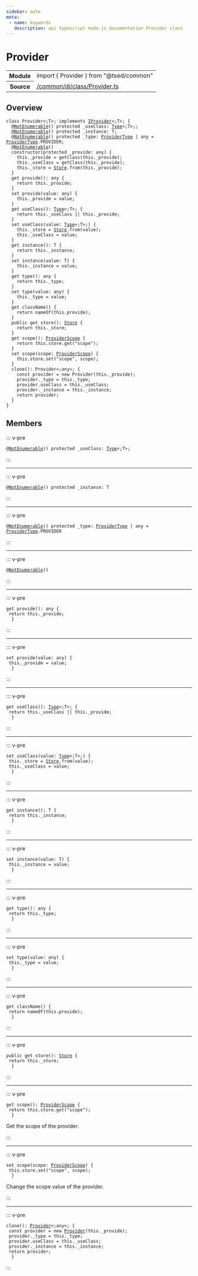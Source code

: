 ```yaml
---
sidebar: auto
meta:
 - name: keywords
   description: api typescript node.js documentation Provider class
---
```

# Provider <Badge text="Class" type="class"/>
<!-- Summary -->
<section class="symbol-info"><table class="is-full-width"><tbody><tr><th>Module</th><td><div class="lang-typescript"><span class="token keyword">import</span> { Provider }&nbsp;<span class="token keyword">from</span>&nbsp;<span class="token string">"@tsed/common"</span></div></td></tr><tr><th>Source</th><td><a href="https://github.com/Romakita/ts-express-decorators/blob/v4.30.1/src//common/di/class/Provider.ts#L0-L0">/common/di/class/Provider.ts</a></td></tr></tbody></table></section>

<!-- Overview -->
## Overview


<pre><code class="typescript-lang "><span class="token keyword">class</span> Provider&lt<span class="token punctuation">;</span>T&gt<span class="token punctuation">;</span> <span class="token keyword">implements</span> <a href="/api/common/di/interfaces/IProvider.html"><span class="token">IProvider</span></a>&lt<span class="token punctuation">;</span>T&gt<span class="token punctuation">;</span> <span class="token punctuation">{</span>
  @<span class="token function"><a href="/api/core/decorators/NotEnumerable.html"><span class="token">NotEnumerable</span></a></span><span class="token punctuation">(</span><span class="token punctuation">)</span> <span class="token keyword">protected</span> _useClass<span class="token punctuation">:</span> <a href="/api/core/interfaces/Type.html"><span class="token">Type</span></a>&lt<span class="token punctuation">;</span>T&gt<span class="token punctuation">;</span><span class="token punctuation">;</span>
  @<span class="token function"><a href="/api/core/decorators/NotEnumerable.html"><span class="token">NotEnumerable</span></a></span><span class="token punctuation">(</span><span class="token punctuation">)</span> <span class="token keyword">protected</span> _instance<span class="token punctuation">:</span> T<span class="token punctuation">;</span>
  @<span class="token function"><a href="/api/core/decorators/NotEnumerable.html"><span class="token">NotEnumerable</span></a></span><span class="token punctuation">(</span><span class="token punctuation">)</span> <span class="token keyword">protected</span> _type<span class="token punctuation">:</span> <a href="/api/common/di/interfaces/ProviderType.html"><span class="token">ProviderType</span></a> | <span class="token keyword">any</span><span class="token punctuation"> = </span><a href="/api/common/di/interfaces/ProviderType.html"><span class="token">ProviderType</span></a>.PROVIDER<span class="token punctuation">;</span>
  @<span class="token function"><a href="/api/core/decorators/NotEnumerable.html"><span class="token">NotEnumerable</span></a></span><span class="token punctuation">(</span><span class="token punctuation">)</span> 
  <span class="token keyword">constructor</span><span class="token punctuation">(</span><span class="token keyword">protected</span> _provide<span class="token punctuation">:</span> <span class="token keyword">any</span><span class="token punctuation">)</span> <span class="token punctuation">{</span>
    this._provide<span class="token punctuation"> = </span><span class="token function">getClass</span><span class="token punctuation">(</span>this._provide<span class="token punctuation">)</span><span class="token punctuation">;</span>
    this._useClass<span class="token punctuation"> = </span><span class="token function">getClass</span><span class="token punctuation">(</span>this._provide<span class="token punctuation">)</span><span class="token punctuation">;</span>
    this._store<span class="token punctuation"> = </span><a href="/api/core/class/Store.html"><span class="token">Store</span></a>.<span class="token keyword">from</span><span class="token punctuation">(</span>this._provide<span class="token punctuation">)</span><span class="token punctuation">;</span>
  <span class="token punctuation">}</span>
  get <span class="token function">provide</span><span class="token punctuation">(</span><span class="token punctuation">)</span><span class="token punctuation">:</span> <span class="token keyword">any</span> <span class="token punctuation">{</span>
    return this._provide<span class="token punctuation">;</span>
  <span class="token punctuation">}</span>
  set <span class="token function">provide</span><span class="token punctuation">(</span>value<span class="token punctuation">:</span> <span class="token keyword">any</span><span class="token punctuation">)</span> <span class="token punctuation">{</span>
    this._provide<span class="token punctuation"> = </span>value<span class="token punctuation">;</span>
  <span class="token punctuation">}</span>
  get <span class="token function">useClass</span><span class="token punctuation">(</span><span class="token punctuation">)</span><span class="token punctuation">:</span> <a href="/api/core/interfaces/Type.html"><span class="token">Type</span></a>&lt<span class="token punctuation">;</span>T&gt<span class="token punctuation">;</span> <span class="token punctuation">{</span>
    return this._useClass || this._provide<span class="token punctuation">;</span>
  <span class="token punctuation">}</span>
  set <span class="token function">useClass</span><span class="token punctuation">(</span>value<span class="token punctuation">:</span> <a href="/api/core/interfaces/Type.html"><span class="token">Type</span></a>&lt<span class="token punctuation">;</span>T&gt<span class="token punctuation">;</span><span class="token punctuation">)</span> <span class="token punctuation">{</span>
    this._store<span class="token punctuation"> = </span><a href="/api/core/class/Store.html"><span class="token">Store</span></a>.<span class="token keyword">from</span><span class="token punctuation">(</span>value<span class="token punctuation">)</span><span class="token punctuation">;</span>
    this._useClass<span class="token punctuation"> = </span>value<span class="token punctuation">;</span>
  <span class="token punctuation">}</span>
  get <span class="token function">instance</span><span class="token punctuation">(</span><span class="token punctuation">)</span><span class="token punctuation">:</span> T <span class="token punctuation">{</span>
    return this._instance<span class="token punctuation">;</span>
  <span class="token punctuation">}</span>
  set <span class="token function">instance</span><span class="token punctuation">(</span>value<span class="token punctuation">:</span> T<span class="token punctuation">)</span> <span class="token punctuation">{</span>
    this._instance<span class="token punctuation"> = </span>value<span class="token punctuation">;</span>
  <span class="token punctuation">}</span>
  get <span class="token function">type</span><span class="token punctuation">(</span><span class="token punctuation">)</span><span class="token punctuation">:</span> <span class="token keyword">any</span> <span class="token punctuation">{</span>
    return this._type<span class="token punctuation">;</span>
  <span class="token punctuation">}</span>
  set <span class="token function">type</span><span class="token punctuation">(</span>value<span class="token punctuation">:</span> <span class="token keyword">any</span><span class="token punctuation">)</span> <span class="token punctuation">{</span>
    this._type<span class="token punctuation"> = </span>value<span class="token punctuation">;</span>
  <span class="token punctuation">}</span>
  get <span class="token function">className</span><span class="token punctuation">(</span><span class="token punctuation">)</span> <span class="token punctuation">{</span>
    return <span class="token function">nameOf</span><span class="token punctuation">(</span>this.provide<span class="token punctuation">)</span><span class="token punctuation">;</span>
  <span class="token punctuation">}</span>
  <span class="token keyword">public</span> get <span class="token function">store</span><span class="token punctuation">(</span><span class="token punctuation">)</span><span class="token punctuation">:</span> <a href="/api/core/class/Store.html"><span class="token">Store</span></a> <span class="token punctuation">{</span>
    return this._store<span class="token punctuation">;</span>
  <span class="token punctuation">}</span>
  get <span class="token function">scope</span><span class="token punctuation">(</span><span class="token punctuation">)</span><span class="token punctuation">:</span> <a href="/api/common/di/interfaces/ProviderScope.html"><span class="token">ProviderScope</span></a> <span class="token punctuation">{</span>
    return this.store.<span class="token function">get</span><span class="token punctuation">(</span>"scope"<span class="token punctuation">)</span><span class="token punctuation">;</span>
  <span class="token punctuation">}</span>
  set <span class="token function">scope</span><span class="token punctuation">(</span>scope<span class="token punctuation">:</span> <a href="/api/common/di/interfaces/ProviderScope.html"><span class="token">ProviderScope</span></a><span class="token punctuation">)</span> <span class="token punctuation">{</span>
    this.store.<span class="token function">set</span><span class="token punctuation">(</span>"scope"<span class="token punctuation">,</span> scope<span class="token punctuation">)</span><span class="token punctuation">;</span>
  <span class="token punctuation">}</span>
  <span class="token function">clone</span><span class="token punctuation">(</span><span class="token punctuation">)</span><span class="token punctuation">:</span> Provider&lt<span class="token punctuation">;</span><span class="token keyword">any</span>&gt<span class="token punctuation">;</span> <span class="token punctuation">{</span>
    <span class="token keyword">const</span> provider<span class="token punctuation"> = </span>new <span class="token function">Provider</span><span class="token punctuation">(</span>this._provide<span class="token punctuation">)</span><span class="token punctuation">;</span>
    provider._type<span class="token punctuation"> = </span>this._type<span class="token punctuation">;</span>
    provider.useClass<span class="token punctuation"> = </span>this._useClass<span class="token punctuation">;</span>
    provider._instance<span class="token punctuation"> = </span>this._instance<span class="token punctuation">;</span>
    return provider<span class="token punctuation">;</span>
  <span class="token punctuation">}</span>
<span class="token punctuation">}</span></code></pre>



<!-- Members -->




## Members


::: v-pre

<div class="method-overview">
<pre><code class="typescript-lang ">@<span class="token function"><a href="/api/core/decorators/NotEnumerable.html"><span class="token">NotEnumerable</span></a></span><span class="token punctuation">(</span><span class="token punctuation">)</span> <span class="token keyword">protected</span> _useClass<span class="token punctuation">:</span> <a href="/api/core/interfaces/Type.html"><span class="token">Type</span></a>&lt<span class="token punctuation">;</span>T&gt<span class="token punctuation">;</span></code></pre>

</div>



:::



***



::: v-pre

<div class="method-overview">
<pre><code class="typescript-lang ">@<span class="token function"><a href="/api/core/decorators/NotEnumerable.html"><span class="token">NotEnumerable</span></a></span><span class="token punctuation">(</span><span class="token punctuation">)</span> <span class="token keyword">protected</span> _instance<span class="token punctuation">:</span> T</code></pre>

</div>



:::



***



::: v-pre

<div class="method-overview">
<pre><code class="typescript-lang ">@<span class="token function"><a href="/api/core/decorators/NotEnumerable.html"><span class="token">NotEnumerable</span></a></span><span class="token punctuation">(</span><span class="token punctuation">)</span> <span class="token keyword">protected</span> _type<span class="token punctuation">:</span> <a href="/api/common/di/interfaces/ProviderType.html"><span class="token">ProviderType</span></a> | <span class="token keyword">any</span><span class="token punctuation"> = </span><a href="/api/common/di/interfaces/ProviderType.html"><span class="token">ProviderType</span></a>.PROVIDER</code></pre>

</div>



:::



***



::: v-pre

<div class="method-overview">
<pre><code class="typescript-lang ">@<span class="token function"><a href="/api/core/decorators/NotEnumerable.html"><span class="token">NotEnumerable</span></a></span><span class="token punctuation">(</span><span class="token punctuation">)</span></code></pre>

</div>



:::



***



::: v-pre

<div class="method-overview">
<pre><code class="typescript-lang ">get <span class="token function">provide</span><span class="token punctuation">(</span><span class="token punctuation">)</span><span class="token punctuation">:</span> <span class="token keyword">any</span> <span class="token punctuation">{</span>
 return this._provide<span class="token punctuation">;</span>
  <span class="token punctuation">}</span></code></pre>

</div>



:::



***



::: v-pre

<div class="method-overview">
<pre><code class="typescript-lang ">set <span class="token function">provide</span><span class="token punctuation">(</span>value<span class="token punctuation">:</span> <span class="token keyword">any</span><span class="token punctuation">)</span> <span class="token punctuation">{</span>
 this._provide<span class="token punctuation"> = </span>value<span class="token punctuation">;</span>
  <span class="token punctuation">}</span></code></pre>

</div>



:::



***



::: v-pre

<div class="method-overview">
<pre><code class="typescript-lang ">get <span class="token function">useClass</span><span class="token punctuation">(</span><span class="token punctuation">)</span><span class="token punctuation">:</span> <a href="/api/core/interfaces/Type.html"><span class="token">Type</span></a>&lt<span class="token punctuation">;</span>T&gt<span class="token punctuation">;</span> <span class="token punctuation">{</span>
 return this._useClass || this._provide<span class="token punctuation">;</span>
  <span class="token punctuation">}</span></code></pre>

</div>



:::



***



::: v-pre

<div class="method-overview">
<pre><code class="typescript-lang ">set <span class="token function">useClass</span><span class="token punctuation">(</span>value<span class="token punctuation">:</span> <a href="/api/core/interfaces/Type.html"><span class="token">Type</span></a>&lt<span class="token punctuation">;</span>T&gt<span class="token punctuation">;</span><span class="token punctuation">)</span> <span class="token punctuation">{</span>
 this._store<span class="token punctuation"> = </span><a href="/api/core/class/Store.html"><span class="token">Store</span></a>.<span class="token keyword">from</span><span class="token punctuation">(</span>value<span class="token punctuation">)</span><span class="token punctuation">;</span>
 this._useClass<span class="token punctuation"> = </span>value<span class="token punctuation">;</span>
  <span class="token punctuation">}</span></code></pre>

</div>



:::



***



::: v-pre

<div class="method-overview">
<pre><code class="typescript-lang ">get <span class="token function">instance</span><span class="token punctuation">(</span><span class="token punctuation">)</span><span class="token punctuation">:</span> T <span class="token punctuation">{</span>
 return this._instance<span class="token punctuation">;</span>
  <span class="token punctuation">}</span></code></pre>

</div>



:::



***



::: v-pre

<div class="method-overview">
<pre><code class="typescript-lang ">set <span class="token function">instance</span><span class="token punctuation">(</span>value<span class="token punctuation">:</span> T<span class="token punctuation">)</span> <span class="token punctuation">{</span>
 this._instance<span class="token punctuation"> = </span>value<span class="token punctuation">;</span>
  <span class="token punctuation">}</span></code></pre>

</div>



:::



***



::: v-pre

<div class="method-overview">
<pre><code class="typescript-lang ">get <span class="token function">type</span><span class="token punctuation">(</span><span class="token punctuation">)</span><span class="token punctuation">:</span> <span class="token keyword">any</span> <span class="token punctuation">{</span>
 return this._type<span class="token punctuation">;</span>
  <span class="token punctuation">}</span></code></pre>

</div>



:::



***



::: v-pre

<div class="method-overview">
<pre><code class="typescript-lang ">set <span class="token function">type</span><span class="token punctuation">(</span>value<span class="token punctuation">:</span> <span class="token keyword">any</span><span class="token punctuation">)</span> <span class="token punctuation">{</span>
 this._type<span class="token punctuation"> = </span>value<span class="token punctuation">;</span>
  <span class="token punctuation">}</span></code></pre>

</div>



:::



***



::: v-pre

<div class="method-overview">
<pre><code class="typescript-lang ">get <span class="token function">className</span><span class="token punctuation">(</span><span class="token punctuation">)</span> <span class="token punctuation">{</span>
 return <span class="token function">nameOf</span><span class="token punctuation">(</span>this.provide<span class="token punctuation">)</span><span class="token punctuation">;</span>
  <span class="token punctuation">}</span></code></pre>

</div>



:::



***



::: v-pre

<div class="method-overview">
<pre><code class="typescript-lang "><span class="token keyword">public</span> get <span class="token function">store</span><span class="token punctuation">(</span><span class="token punctuation">)</span><span class="token punctuation">:</span> <a href="/api/core/class/Store.html"><span class="token">Store</span></a> <span class="token punctuation">{</span>
 return this._store<span class="token punctuation">;</span>
  <span class="token punctuation">}</span></code></pre>

</div>



:::



***



::: v-pre

<div class="method-overview">
<pre><code class="typescript-lang ">get <span class="token function">scope</span><span class="token punctuation">(</span><span class="token punctuation">)</span><span class="token punctuation">:</span> <a href="/api/common/di/interfaces/ProviderScope.html"><span class="token">ProviderScope</span></a> <span class="token punctuation">{</span>
 return this.store.<span class="token function">get</span><span class="token punctuation">(</span>"scope"<span class="token punctuation">)</span><span class="token punctuation">;</span>
  <span class="token punctuation">}</span></code></pre>

</div>



Get the scope of the provider.



:::



***



::: v-pre

<div class="method-overview">
<pre><code class="typescript-lang ">set <span class="token function">scope</span><span class="token punctuation">(</span>scope<span class="token punctuation">:</span> <a href="/api/common/di/interfaces/ProviderScope.html"><span class="token">ProviderScope</span></a><span class="token punctuation">)</span> <span class="token punctuation">{</span>
 this.store.<span class="token function">set</span><span class="token punctuation">(</span>"scope"<span class="token punctuation">,</span> scope<span class="token punctuation">)</span><span class="token punctuation">;</span>
  <span class="token punctuation">}</span></code></pre>

</div>



Change the scope value of the provider.



:::



***



::: v-pre

<div class="method-overview">
<pre><code class="typescript-lang "><span class="token function">clone</span><span class="token punctuation">(</span><span class="token punctuation">)</span><span class="token punctuation">:</span> <a href="/api/common/di/class/Provider.html"><span class="token">Provider</span></a>&lt<span class="token punctuation">;</span><span class="token keyword">any</span>&gt<span class="token punctuation">;</span> <span class="token punctuation">{</span>
 <span class="token keyword">const</span> provider<span class="token punctuation"> = </span>new <span class="token function"><a href="/api/common/di/class/Provider.html"><span class="token">Provider</span></a></span><span class="token punctuation">(</span>this._provide<span class="token punctuation">)</span><span class="token punctuation">;</span>
 provider._type<span class="token punctuation"> = </span>this._type<span class="token punctuation">;</span>
 provider.useClass<span class="token punctuation"> = </span>this._useClass<span class="token punctuation">;</span>
 provider._instance<span class="token punctuation"> = </span>this._instance<span class="token punctuation">;</span>
 return provider<span class="token punctuation">;</span>
  <span class="token punctuation">}</span></code></pre>

</div>



:::